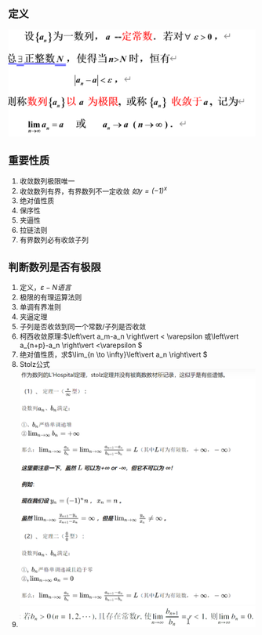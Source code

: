## 定义
![](images/2022-11-01-14-48-23.png)

## 重要性质
1. 收敛数列极限唯一
2. 收敛数列有界，有界数列不一定收敛 *如$y=(-1 )^{x}$*
3. 绝对值性质
4. 保序性
5. 夹逼性
6. 拉链法则
7. 有界数列必有收敛子列

## 判断数列是否有极限
1. 定义，$\varepsilon-N 语言$
2. 极限的有理运算法则
3. 单调有界准则
4. 夹逼定理
5. 子列是否收敛到同一个常数/子列是否收敛
6. 柯西收敛原理:$\left\vert a_m-a_n \right\vert < \varepsilon 或\left\vert a_{n+p}-a_n \right\vert <\varepsilon   $
7. 绝对值性质，求$\lim_{n \to \infty}\left\vert a_n \right\vert $
8. Stolz公式 ![](images/2022-11-01-15-03-51.png)
9. ![](images/2022-11-22-15-26-15.png)
   